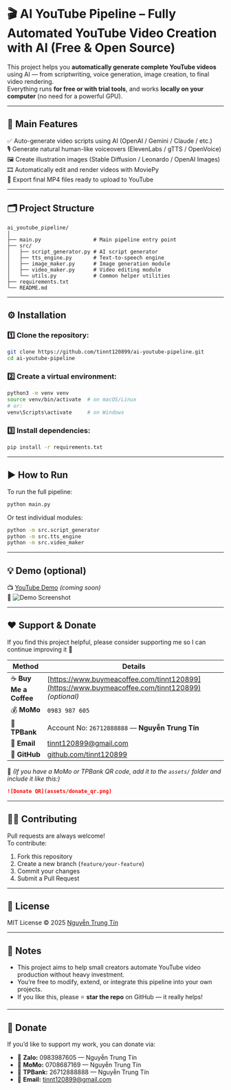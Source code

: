 # 🎬 AI YouTube Pipeline – Fully Automated YouTube Video Creation with AI (Free & Open Source)

This project helps you **automatically generate complete YouTube videos** using AI — from scriptwriting, voice generation, image creation, to final video rendering.  
Everything runs **for free or with trial tools**, and works **locally on your computer** (no need for a powerful GPU).

---

## 🧠 Main Features

✅ Auto-generate video scripts using AI (OpenAI / Gemini / Claude / etc.)  
🎙️ Generate natural human-like voiceovers (ElevenLabs / gTTS / OpenVoice)  
🖼️ Create illustration images (Stable Diffusion / Leonardo / OpenAI Images)  
🎞️ Automatically edit and render videos with MoviePy  
💾 Export final MP4 files ready to upload to YouTube  

---

## 🗂️ Project Structure

```
ai_youtube_pipeline/
│
├── main.py                 # Main pipeline entry point
├── src/
│   ├── script_generator.py # AI script generator
│   ├── tts_engine.py       # Text-to-speech engine
│   ├── image_maker.py      # Image generation module
│   ├── video_maker.py      # Video editing module
│   └── utils.py            # Common helper utilities
├── requirements.txt
└── README.md
```

---

## ⚙️ Installation

### 1️⃣ Clone the repository:
```bash
git clone https://github.com/tinnt120899/ai-youtube-pipeline.git
cd ai-youtube-pipeline
```

### 2️⃣ Create a virtual environment:
```bash
python3 -m venv venv
source venv/bin/activate  # on macOS/Linux
# or:
venv\Scripts\activate     # on Windows
```

### 3️⃣ Install dependencies:
```bash
pip install -r requirements.txt
```

---

## ▶️ How to Run

To run the full pipeline:
```bash
python main.py
```

Or test individual modules:
```bash
python -m src.script_generator
python -m src.tts_engine
python -m src.video_maker
```

---

## 💡 Demo (optional)

📺 [YouTube Demo](https://youtube.com/) *(coming soon)*  
📸 ![Demo Screenshot](assets/demo.png)

---

## ❤️ Support & Donate

If you find this project helpful, please consider supporting me so I can continue improving it 🙏  

| Method | Details |
|---------|----------|
| ☕ **Buy Me a Coffee** | [https://www.buymeacoffee.com/tinnt120899](https://www.buymeacoffee.com/tinnt120899) *(optional)* |
| 💰 **MoMo** | `0983 987 605` |
| 🏦 **TPBank** | Account No: `26712888888` — **Nguyễn Trung Tín** |
| 📧 **Email** | [tinnt120899@gmail.com](mailto:tinnt120899@gmail.com) |
| 🐙 **GitHub** | [github.com/tinnt120899](https://github.com/tinnt120899) |

📱 *(If you have a MoMo or TPBank QR code, add it to the `assets/` folder and include it like this:)*

```markdown
![Donate QR](assets/donate_qr.png)
```

---

## 🧑‍💻 Contributing

Pull requests are always welcome!  
To contribute:

1. Fork this repository  
2. Create a new branch (`feature/your-feature`)  
3. Commit your changes  
4. Submit a Pull Request

---

## 📜 License

MIT License © 2025 [Nguyễn Trung Tín](https://github.com/tinnt120899)

---

## 🚀 Notes

- This project aims to help small creators automate YouTube video production without heavy investment.  
- You’re free to modify, extend, or integrate this pipeline into your own projects.  
- If you like this, please ⭐ **star the repo** on GitHub — it really helps!

---

## 💖 Donate

If you’d like to support my work, you can donate via:

- 📱 **Zalo:** 0983987605 — Nguyễn Trung Tín  
- 📱 **MoMo:** 0708687169 — Nguyễn Trung Tín  
- 🏦 **TPBank:** 26712888888 — Nguyễn Trung Tín  
- 📧 **Email:** [tinnt120899@gmail.com](mailto:tinnt120899@gmail.com)
